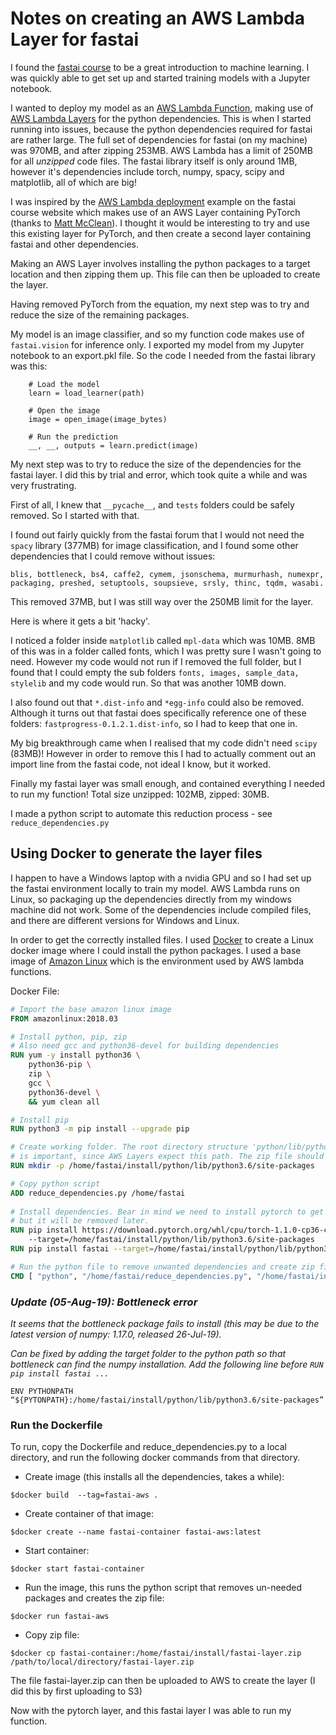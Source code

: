 # Notes on creating an AWS Lambda Layer for fastai

I found the [fastai course](https://course.fast.ai) to be a great introduction to machine learning. I was quickly able to get set up and started training models with a Jupyter notebook.

I wanted to deploy my model as an [AWS Lambda Function](https://docs.aws.amazon.com/lambda/latest/dg/welcome.html), making use of [AWS Lambda Layers](https://docs.aws.amazon.com/lambda/latest/dg/configuration-layers.html) for the python dependencies. This is when I started running into issues, because the python dependencies required for fastai are rather large. The full set of dependencies for fastai (on my machine) was 970MB, and after zipping 253MB. AWS Lambda has a limit of 250MB for all *unzipped* code files. The fastai library itself is only around 1MB, however it's dependencies include torch, numpy, spacy, scipy and matplotlib, all of which are big!

I was inspired by the [AWS Lambda deployment](https://course.fast.ai/deployment_aws_lambda.html) example on the fastai course website  which makes use of an AWS Layer containing PyTorch (thanks to [Matt McClean](https://github.com/mattmcclean)). I thought it would be interesting to try and use this existing layer for PyTorch, and then create a second layer containing fastai and other dependencies. 

Making an AWS Layer involves installing the python packages to a target location and then zipping them up. This file can then be uploaded to create the layer.

Having removed PyTorch from the equation, my next step was to try and reduce the size of the remaining packages.

My model is an image classifier, and so my function code makes use of `fastai.vision` for inference only. I exported my model from my Jupyter notebook to an export.pkl file. So the code I needed from the fastai library was this:

```
    # Load the model
    learn = load_learner(path)
    
    # Open the image
    image = open_image(image_bytes)

    # Run the prediction
    __, __, outputs = learn.predict(image)

```

My next step was to try to reduce the size of the dependencies for the fastai layer. I did this by trial and error, which took quite a while and was very frustrating. 

First of all, I knew that `__pycache__`, and `tests` folders could be safely removed. So I started with that.

I found out fairly quickly from the fastai forum that I would not need the `spacy` library (377MB) for image classification, and I found some other dependencies that I could remove without issues:  

`blis, bottleneck, bs4, caffe2, cymem, jsonschema, murmurhash, numexpr, packaging, preshed, setuptools, soupsieve, srsly, thinc, tqdm, wasabi.`

This removed 37MB, but I was still way over the 250MB limit for the layer.

Here is where it gets a bit 'hacky'.

I noticed a folder inside `matplotlib` called `mpl-data` which was 10MB. 8MB of this was in a folder called fonts, which I was pretty sure I wasn't going to need. However my code would not run if I removed the full folder, but I found that I could empty the sub folders `fonts, images, sample_data, stylelib` and my code would run. So that was another 10MB down.

I also found out that `*.dist-info` and `*egg-info` could also be removed. Although it turns out that fastai does specifically reference one of these folders: `fastprogress-0.1.2.1.dist-info`, so I had to keep that one in.

My big breakthrough came when I realised that my code didn't need `scipy` (83MB)! However in order to remove this I had to actually comment out an import line from the fastai code, not ideal I know, but it worked.

Finally my fastai layer was small enough, and contained everything I needed to run my function! Total size unzipped: 102MB, zipped: 30MB.

I made a python script to automate this reduction process - see `reduce_dependencies.py`

## Using Docker to generate the layer files
I happen to have a Windows laptop with a nvidia GPU and so I had set up the fastai environment locally to train my model. AWS Lambda runs on Linux, so packaging up the dependencies directly from my windows machine did not work. Some of the dependencies include compiled files, and there are different versions for Windows and Linux. 

In order to get the correctly installed files. I used [Docker](https://docs.docker.com/get-started/) to create a Linux docker image where I could install the python packages. I used a base image of [Amazon Linux](https://hub.docker.com/_/amazonlinux/) which is the environment used by AWS lambda functions. 

Docker File:

```Dockerfile
# Import the base amazon linux image
FROM amazonlinux:2018.03

# Install python, pip, zip
# Also need gcc and python36-devel for building dependencies
RUN yum -y install python36 \
    python36-pip \
    zip \
	gcc \
	python36-devel \
    && yum clean all

# Install pip
RUN python3 -m pip install --upgrade pip

# Create working folder. The root directory structure 'python/lib/python3.6/site-packages/' 
# is important, since AWS Layers expect this path. The zip file should contain 'python' at the top level.
RUN mkdir -p /home/fastai/install/python/lib/python3.6/site-packages

# Copy python script
ADD reduce_dependencies.py /home/fastai
	
# Install dependencies. Bear in mind we need to install pytorch to get fastai to install, 
# but it will be removed later.
RUN pip install https://download.pytorch.org/whl/cpu/torch-1.1.0-cp36-cp36m-linux_x86_64.whl 
    --target=/home/fastai/install/python/lib/python3.6/site-packages
RUN pip install fastai --target=/home/fastai/install/python/lib/python3.6/site-packages --no-cache-dir

# Run the python file to remove unwanted dependencies and create zip file
CMD [ "python", "/home/fastai/reduce_dependencies.py", "/home/fastai/install/python" ]
```

### _Update (05-Aug-19): Bottleneck error_
_It seems that the bottleneck package fails to install (this may be due to the latest version of numpy: 1.17.0, released 26-Jul-19)._

_Can be fixed by adding the target folder to the python path so that bottleneck can find the numpy installation. Add the following line before `RUN pip install fastai ...`_

`ENV PYTHONPATH “${PYTONPATH}:/home/fastai/install/python/lib/python3.6/site-packages”`

### Run the Dockerfile
To run, copy the Dockerfile and reduce_dependencies.py to a local directory, and run the following docker commands from that directory.

- Create image (this installs all the dependencies, takes a while):

`$docker build  --tag=fastai-aws .`

- Create container of that image:

`$docker create --name fastai-container fastai-aws:latest`

- Start container:

`$docker start fastai-container`

- Run the image, this runs the python script that removes un-needed packages and creates the zip file:

`$docker run fastai-aws`

- Copy zip file:

`$docker cp fastai-container:/home/fastai/install/fastai-layer.zip /path/to/local/directory/fastai-layer.zip`

The file fastai-layer.zip can then be uploaded to AWS to create the layer (I did this by first uploading to S3) 

Now with the pytorch layer, and this fastai layer I was able to run my function.
